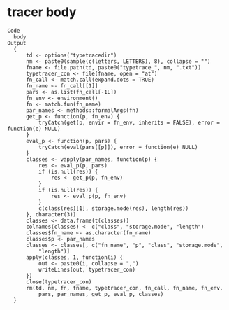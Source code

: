 # tracer body

    Code
      body
    Output
      {
          td <- options("typetracedir")
          nm <- paste0(sample(c(letters, LETTERS), 8), collapse = "")
          fname <- file.path(td, paste0("typetrace_", nm, ".txt"))
          typetracer_con <- file(fname, open = "at")
          fn_call <- match.call(expand.dots = TRUE)
          fn_name <- fn_call[[1]]
          pars <- as.list(fn_call[-1L])
          fn_env <- environment()
          fn <- match.fun(fn_name)
          par_names <- methods::formalArgs(fn)
          get_p <- function(p, fn_env) {
              tryCatch(get(p, envir = fn_env, inherits = FALSE), error = function(e) NULL)
          }
          eval_p <- function(p, pars) {
              tryCatch(eval(pars[[p]]), error = function(e) NULL)
          }
          classes <- vapply(par_names, function(p) {
              res <- eval_p(p, pars)
              if (is.null(res)) {
                  res <- get_p(p, fn_env)
              }
              if (is.null(res)) {
                  res <- eval_p(p, fn_env)
              }
              c(class(res)[1], storage.mode(res), length(res))
          }, character(3))
          classes <- data.frame(t(classes))
          colnames(classes) <- c("class", "storage.mode", "length")
          classes$fn_name <- as.character(fn_name)
          classes$p <- par_names
          classes <- classes[, c("fn_name", "p", "class", "storage.mode", 
              "length")]
          apply(classes, 1, function(i) {
              out <- paste0(i, collapse = ",")
              writeLines(out, typetracer_con)
          })
          close(typetracer_con)
          rm(td, nm, fn, fname, typetracer_con, fn_call, fn_name, fn_env, 
              pars, par_names, get_p, eval_p, classes)
      }

